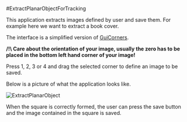 #ExtractPlanarObjectForTracking

This application extracts images defined by user and save them. For example here we want to extract a book cover.

The interface is a simplified version of [GuiCorners](https://github.com/potioc/Papart-examples/tree/master/papart-examples/Camera/GuiCorners).

**/!\ Care about the orientation of your image, usually the zero has to be placed in the bottom left hand corner of your image!**

Press 1, 2, 3 or 4 and drag the selected corner to define an image to be saved.

Below is a picture of what the application looks like.

![ExtractPlanarObject](https://github.com/potioc/Papart-examples/blob/master/papart-examples/Camera/ExtractPlanarObjectForTracking/extractplanarobject.png)

When the square is correctly formed, the user can press the save button and the image contained in the square is saved.

